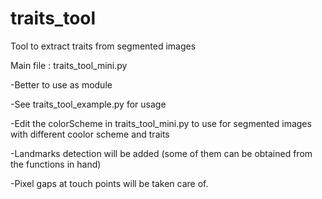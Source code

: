 # traits_tool
Tool to extract traits from segmented images

Main file : traits_tool_mini.py

-Better to use as module

-See traits_tool_example.py for usage 

-Edit the colorScheme in traits_tool_mini.py to use for segmented images with different coolor scheme and traits

-Landmarks detection will be added (some of them can be obtained from the functions in hand)

-Pixel gaps at touch points will be taken care of.


